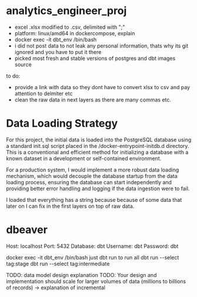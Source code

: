 # analytics_engineer_proj

- excel .xlsx modified to .csv, delimited with ";"
- platform: linux/amd64 in dockercompose, explain
- docker exec -it dbt_env /bin/bash
- i did not post data to not leak any personal information, thats why its git ignored and you have to put it there
- picked most fresh and stable versions of postgres and dbt images source


to do:
- provide a link with data so they dont have to convert xlsx to csv and pay attention to delmiter etc
- clean the raw data in next layers as there are many commas etc.


# Data Loading Strategy

For this project, the initial data is loaded into the PostgreSQL database using a standard init.sql script placed in the /docker-entrypoint-initdb.d directory. This is a conventional and efficient method for initializing a database with a known dataset in a development or self-contained environment.

For a production system, I would implement a more robust data loading mechanism, which would decouple the database startup from the data loading process, ensuring the database can start independently and providing better error handling and logging if the data ingestion were to fail.

I loaded that everything has a string because because of some data that later on I can fix in the first layers on top of raw data.

# dbeaver
Host: localhost
Port: 5432
Database: dbt
Username: dbt
Password: dbt

docker exec -it dbt_env /bin/bash
just dbt run to run all
dbt run --select tag:stage
dbt run --select tag:intermediate

TODO: data model design explanation
TODO: Your design and implementation should scale for larger volumes of data (millions to billions of records) -> explanation of incremental